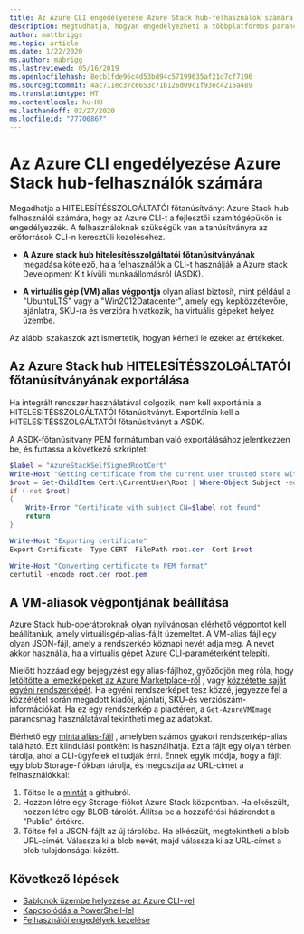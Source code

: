 ```yaml
---
title: Az Azure CLI engedélyezése Azure Stack hub-felhasználók számára
description: Megtudhatja, hogyan engedélyezheti a többplatformos parancssori felületet (CLI) a Azure Stack hub erőforrásainak kezeléséhez és üzembe helyezéséhez.
author: mattbriggs
ms.topic: article
ms.date: 1/22/2020
ms.author: mabrigg
ms.lastreviewed: 05/16/2019
ms.openlocfilehash: 8ecb1fde96c4d53bd94c57199635af21d7cf7196
ms.sourcegitcommit: 4ac711ec37c6653c71b126d09c1f93ec4215a489
ms.translationtype: MT
ms.contentlocale: hu-HU
ms.lasthandoff: 02/27/2020
ms.locfileid: "77700867"
---
```

# <a name="enable-azure-cli-for-azure-stack-hub-users"></a>Az Azure CLI engedélyezése Azure Stack hub-felhasználók számára

Megadhatja a HITELESÍTÉSSZOLGÁLTATÓI főtanúsítványt Azure Stack hub felhasználói számára, hogy az Azure CLI-t a fejlesztői számítógépükön is engedélyezzék. A felhasználóknak szükségük van a tanúsítványra az erőforrások CLI-n keresztüli kezeléséhez.

 - **A Azure stack hub hitelesítésszolgáltatói főtanúsítványának** megadása kötelező, ha a felhasználók a CLI-t használják a Azure stack Development Kit kívüli munkaállomásról (ASDK).  

 - **A virtuális gép (VM) alias végpontja** olyan aliast biztosít, mint például a "UbuntuLTS" vagy a "Win2012Datacenter", amely egy képközzétevőre, ajánlatra, SKU-ra és verzióra hivatkozik, ha virtuális gépeket helyez üzembe.  

Az alábbi szakaszok azt ismertetik, hogyan kérheti le ezeket az értékeket.

## <a name="export-the-azure-stack-hub-ca-root-certificate"></a>Az Azure Stack hub HITELESÍTÉSSZOLGÁLTATÓI főtanúsítványának exportálása

Ha integrált rendszer használatával dolgozik, nem kell exportálnia a HITELESÍTÉSSZOLGÁLTATÓI főtanúsítványt. Exportálnia kell a HITELESÍTÉSSZOLGÁLTATÓI főtanúsítványt a ASDK.

A ASDK-főtanúsítvány PEM formátumban való exportálásához jelentkezzen be, és futtassa a következő szkriptet:

```powershell
$label = "AzureStackSelfSignedRootCert"
Write-Host "Getting certificate from the current user trusted store with subject CN=$label"
$root = Get-ChildItem Cert:\CurrentUser\Root | Where-Object Subject -eq "CN=$label" | select -First 1
if (-not $root)
{
    Write-Error "Certificate with subject CN=$label not found"
    return
}

Write-Host "Exporting certificate"
Export-Certificate -Type CERT -FilePath root.cer -Cert $root

Write-Host "Converting certificate to PEM format"
certutil -encode root.cer root.pem
```

## <a name="set-up-the-vm-aliases-endpoint"></a>A VM-aliasok végpontjának beállítása

Azure Stack hub-operátoroknak olyan nyilvánosan elérhető végpontot kell beállítaniuk, amely virtuálisgép-alias-fájlt üzemeltet. A VM-alias fájl egy olyan JSON-fájl, amely a rendszerkép köznapi nevét adja meg. A nevet akkor használja, ha a virtuális gépet Azure CLI-paraméterként telepíti.  

Mielőtt hozzáad egy bejegyzést egy alias-fájlhoz, győződjön meg róla, hogy [letöltötte a lemezképeket az Azure Marketplace-ről](azure-stack-download-azure-marketplace-item.md) , vagy [közzétette saját egyéni rendszerképét](azure-stack-add-vm-image.md). Ha egyéni rendszerképet tesz közzé, jegyezze fel a közzététel során megadott kiadói, ajánlati, SKU-és verziószám-információkat. Ha ez egy rendszerkép a piactéren, a `Get-AzureVMImage` parancsmag használatával tekintheti meg az adatokat.  

Elérhető egy [minta alias-fájl](https://raw.githubusercontent.com/Azure/azure-rest-api-specs/master/arm-compute/quickstart-templates/aliases.json) , amelyben számos gyakori rendszerkép-alias található. Ezt kiindulási pontként is használhatja. Ezt a fájlt egy olyan térben tárolja, ahol a CLI-ügyfelek el tudják érni. Ennek egyik módja, hogy a fájlt egy blob Storage-fiókban tárolja, és megosztja az URL-címet a felhasználókkal:

1. Töltse le a [mintát](https://raw.githubusercontent.com/Azure/azure-rest-api-specs/master/arm-compute/quickstart-templates/aliases.json) a githubról.
2. Hozzon létre egy Storage-fiókot Azure Stack központban. Ha elkészült, hozzon létre egy BLOB-tárolót. Állítsa be a hozzáférési házirendet a "Public" értékre.  
3. Töltse fel a JSON-fájlt az új tárolóba. Ha elkészült, megtekintheti a blob URL-címét. Válassza ki a blob nevét, majd válassza ki az URL-címet a blob tulajdonságai között.

## <a name="next-steps"></a>Következő lépések

- [Sablonok üzembe helyezése az Azure CLI-vel](../user/azure-stack-deploy-template-command-line.md )
- [Kapcsolódás a PowerShell-lel](azure-stack-powershell-install.md)
- [Felhasználói engedélyek kezelése](azure-stack-manage-permissions.md)
